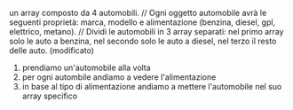 
un array composto da 4 automobili.
// Ogni oggetto automobile avrà le seguenti proprietà: marca, modello e alimentazione (benzina, diesel, gpl, elettrico, metano).
// Dividi le automobili in 3 array separati: nel primo array solo le auto a benzina, nel secondo solo le auto a diesel, nel terzo il resto delle auto. (modificato) 

1. prendiamo un'automobile alla volta
2. per ogni autombile andiamo a vedere l'alimentazione
3. in base al tipo di alimentazione andiamo a mettere l'automobile nel suo array specifico